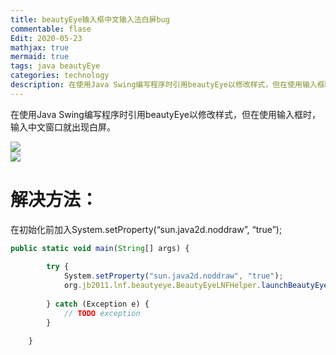 ```yaml
---
title: beautyEye输入框中文输入法白屏bug
commentable: flase
Edit: 2020-05-23
mathjax: true
mermaid: true
tags: java beautyEye
categories: technology
description: 在使用Java Swing编写程序时引用beautyEye以修改样式，但在使用输入框时，输入中文窗口就出现白屏。
---
```


在使用Java Swing编写程序时引用beautyEye以修改样式，但在使用输入框时，输入中文窗口就出现白屏。

<img src="https://img-blog.csdnimg.cn/20200523010908639.png?x-oss-process=image/watermark,type_ZmFuZ3poZW5naGVpdGk,shadow_10,text_aHR0cHM6Ly9ibG9nLmNzZG4ubmV0L251bGxfY2F0,size_16,color_FFFFFF,t_70" align="left">
<div style="clear: both;"></div>

<img src="https://img-blog.csdnimg.cn/20200523011539732.png?x-oss-process=image/watermark,type_ZmFuZ3poZW5naGVpdGk,shadow_10,text_aHR0cHM6Ly9ibG9nLmNzZG4ubmV0L251bGxfY2F0,size_16,color_FFFFFF,t_70" align="left">
<div style="clear: both;"></div>

# 解决方法：

在初始化前加入System.setProperty(“sun.java2d.noddraw”, “true”);

```js
public static void main(String[] args) {
		
		try {
			System.setProperty("sun.java2d.noddraw", "true");
			org.jb2011.lnf.beautyeye.BeautyEyeLNFHelper.launchBeautyEyeLNF();
			
		} catch (Exception e) {
			// TODO exception
		}
		
	}
```